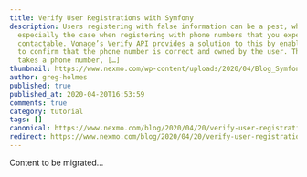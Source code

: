 ```yaml
---
title: Verify User Registrations with Symfony
description: Users registering with false information can be a pest, which is
  especially the case when registering with phone numbers that you expect to be
  contactable. Vonage’s Verify API provides a solution to this by enabling you
  to confirm that the phone number is correct and owned by the user. The API
  takes a phone number, […]
thumbnail: https://www.nexmo.com/wp-content/uploads/2020/04/Blog_Symfony_Verify_1200x600.png
author: greg-holmes
published: true
published_at: 2020-04-20T16:53:59
comments: true
category: tutorial
tags: []
canonical: https://www.nexmo.com/blog/2020/04/20/verify-user-registrations-with-symfony-dr
redirect: https://www.nexmo.com/blog/2020/04/20/verify-user-registrations-with-symfony-dr
---
```

Content to be migrated...
